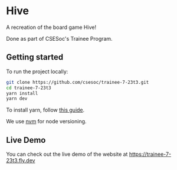 # Hive

A recreation of the board game Hive!

Done as part of CSESoc's Trainee Program.

## Getting started

To run the project locally:

```sh
git clone https://github.com/csesoc/trainee-7-23t3.git
cd trainee-7-23t3
yarn install
yarn dev
```

To install yarn, follow [this guide](https://classic.yarnpkg.com/lang/en/docs/install/#debian-stable).

We use [nvm](https://github.com/nvm-sh/nvm) for node versioning.

## Live Demo

You can check out the live demo of the website at https://trainee-7-23t3.fly.dev
